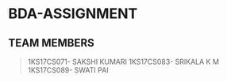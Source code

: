 # BDA-ASSIGNMENT


## TEAM MEMBERS
> 1KS17CS071- SAKSHI KUMARI
> 1KS17CS083- SRIKALA K M
> 1KS17CS089- SWATI PAI
